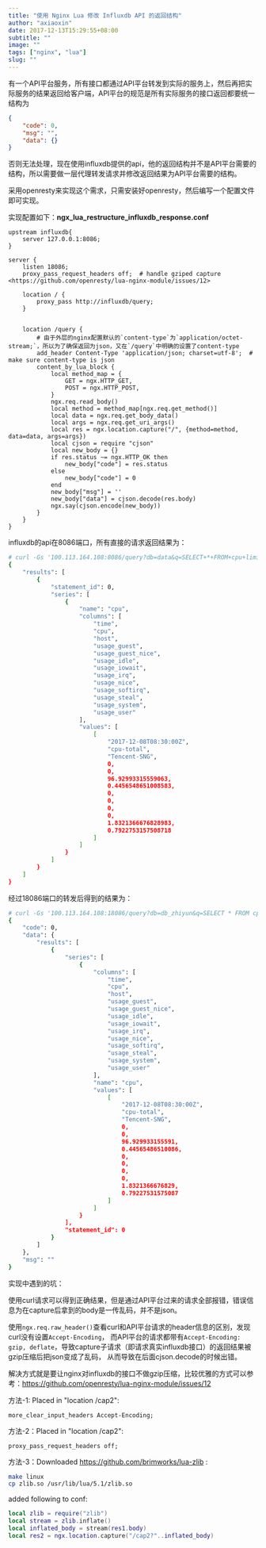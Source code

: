 ```yaml
---
title: "使用 Nginx Lua 修改 Influxdb API 的返回结构"
author: "axiaoxin"
date: 2017-12-13T15:29:55+08:00
subtitle: ""
image: ""
tags: ["nginx", "lua"]
slug: ""
---
```


有一个API平台服务，所有接口都通过API平台转发到实际的服务上，然后再把实际服务的结果返回给客户端，API平台的规范是所有实际服务的接口返回都要统一结构为

```json
{
    "code": 0,
    "msg": "",
    "data": {}
}
```

否则无法处理，现在使用influxdb提供的api，他的返回结构并不是API平台需要的结构，所以需要做一层代理转发请求并修改返回结果为API平台需要的结构。

采用openresty来实现这个需求，只需安装好openresty，然后编写一个配置文件即可实现。

实现配置如下：**ngx_lua_restructure_influxdb_response.conf**

```nginx
upstream influxdb{
    server 127.0.0.1:8086;
}

server {
    listen 18086;
    proxy_pass_request_headers off;  # handle gziped capture <https://github.com/openresty/lua-nginx-module/issues/12>

    location / {
        proxy_pass http://influxdb/query;
    }


    location /query {
        # 由于外层的nginx配置默认的`content-type`为`application/octet-stream;`，所以为了确保返回为json，又在`/query`中明确的设置了content-type
        add_header Content-Type 'application/json; charset=utf-8';  # make sure content-type is json
        content_by_lua_block {
            local method_map = {
                GET = ngx.HTTP_GET,
                POST = ngx.HTTP_POST,
            }
            ngx.req.read_body()
            local method = method_map[ngx.req.get_method()]
            local data = ngx.req.get_body_data()
            local args = ngx.req.get_uri_args()
            local res = ngx.location.capture("/", {method=method, data=data, args=args})
            local cjson = require "cjson"
            local new_body = {}
            if res.status ~= ngx.HTTP_OK then
                new_body["code"] = res.status
            else
                new_body["code"] = 0
            end
            new_body["msg"] = ''
            new_body["data"] = cjson.decode(res.body)
            ngx.say(cjson.encode(new_body))
        }
    }
}
```

influxdb的api在8086端口，所有直接的请求返回结果为：

```sh
# curl -Gs '100.113.164.108:8086/query?db=data&q=SELECT+*+FROM+cpu+limit+1&pretty=true'
{
    "results": [
        {
            "statement_id": 0,
            "series": [
                {
                    "name": "cpu",
                    "columns": [
                        "time",
                        "cpu",
                        "host",
                        "usage_guest",
                        "usage_guest_nice",
                        "usage_idle",
                        "usage_iowait",
                        "usage_irq",
                        "usage_nice",
                        "usage_softirq",
                        "usage_steal",
                        "usage_system",
                        "usage_user"
                    ],
                    "values": [
                        [
                            "2017-12-08T08:30:00Z",
                            "cpu-total",
                            "Tencent-SNG",
                            0,
                            0,
                            96.92993315559063,
                            0.4456548651008583,
                            0,
                            0,
                            0,
                            0,
                            1.8321366676828983,
                            0.7922753157508718
                        ]
                    ]
                }
            ]
        }
    ]
}
```

经过18086端口的转发后得到的结果为：

```sh
# curl -Gs '100.113.164.108:18086/query?db=db_zhiyun&q=SELECT * FROM cpu limit 1&pretty=true' | python -m json.tool
{
    "code": 0,
    "data": {
        "results": [
            {
                "series": [
                    {
                        "columns": [
                            "time",
                            "cpu",
                            "host",
                            "usage_guest",
                            "usage_guest_nice",
                            "usage_idle",
                            "usage_iowait",
                            "usage_irq",
                            "usage_nice",
                            "usage_softirq",
                            "usage_steal",
                            "usage_system",
                            "usage_user"
                        ],
                        "name": "cpu",
                        "values": [
                            [
                                "2017-12-08T08:30:00Z",
                                "cpu-total",
                                "Tencent-SNG",
                                0,
                                0,
                                96.929933155591,
                                0.44565486510086,
                                0,
                                0,
                                0,
                                0,
                                1.8321366676829,
                                0.79227531575087
                            ]
                        ]
                    }
                ],
                "statement_id": 0
            }
        ]
    },
    "msg": ""
}
```

实现中遇到的坑：

使用curl请求可以得到正确结果，但是通过API平台过来的请求全部报错，错误信息为在capture后拿到的body是一传乱码，并不是json。

使用`ngx.req.raw_header()`查看curl和API平台请求的header信息的区别，发现curl没有设置`Accept-Encoding`，
而API平台的请求都带有`Accept-Encoding: gzip, deflate`，导致capture子请求（即请求真实influxdb接口）的返回结果被gzip压缩后把json变成了乱码，
从而导致在后面cjson.decode的时候出错。

解决方式就是要让nginx对influxdb的接口不做gzip压缩，比较优雅的方式可以参考：<https://github.com/openresty/lua-nginx-module/issues/12>

方法-1: Placed in "location /cap2":

```nginx
more_clear_input_headers Accept-Encoding;
```


方法-2：Placed in "location /cap2":

```nginx
proxy_pass_request_headers off;
```

方法-3：Downloaded https://github.com/brimworks/lua-zlib :

```sh
make linux
cp zlib.so /usr/lib/lua/5.1/zlib.so
```

added following to conf:

```lua
local zlib = require("zlib")
local stream = zlib.inflate()
local inflated_body = stream(res1.body)
local res2 = ngx.location.capture("/cap2?"..inflated_body)
```


